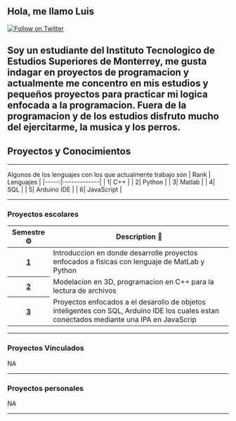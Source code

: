 
## Hola, me llamo Luis

[![Follow on Twitter](https://img.shields.io/badge/Follow-Twitter-1DA1F2.svg)](https://twitter.com/LuisilloAmoroso)

Soy un estudiante del Instituto Tecnologico de Estudios Superiores de Monterrey, me gusta indagar en proyectos de programacion y actualmente me concentro en mis estudios y pequeños proyectos para practicar mi logica enfocada a la programacion.
Fuera de la programacion y de los estudios disfruto mucho del ejercitarme, la musica y los perros.
---
## Proyectos y Conocimientos
---

Algunos de los lenguajes con los que actualmente trabajo son
| Rank | Lenguajes   |
|-----:|-------------|
|     1| C++         |
|     2| Python      |
|     3| Matlab      |
|     4| SQL         | 
|     5| Arduino IDE |
|     6| JavaScript  |

---

### Proyectos escolares
<!-- markdownlint-disable sentences-per-line -->
<table width="100%">
	<thead>
		<th span="col">Semestre ⚙️</th>
		<th span="col">Description 📝</th>
	</thead>
	<tbody>
		<tr>
			<th span="row"><a href="https://github.com/typescript-eslint/typescript-eslint"> 1 </a></th>
			<td>Introduccion en donde desarrolle proyectos enfocados a fisicas con lenguaje de MatLab y Python</td>
		</tr>
		<tr>
			<th span="row"><a href="https://github.com/JoshuaKGoldberg/TypeStat"> 2 </th>
			<td>Modelacion en 3D, programacion en C++ para la lectura de archivos</td>
		</tr>
		<tr>
			<th span="row"><a href="https://github.com/JoshuaKGoldberg/JoshuaKGoldberg"> 3 </a></th>
			<td>Proyectos enfocados a el desarollo de objetos inteligentes con SQL, Arduino IDE los cuales estan conectados mediante una IPA en JavaScrip</td>
		</tr>
	</tbody>
</table>
<!-- markdownlint-enable sentences-per-line -->

---

### Proyectos Vinculados
NA

---

### Proyectos personales
NA

---
